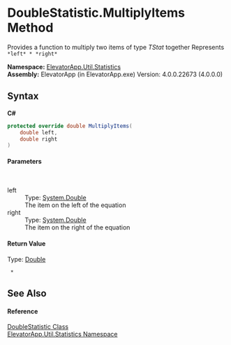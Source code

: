 # DoubleStatistic.MultiplyItems Method 
 

Provides a function to multiply two items of type *TStat* together 
Represents `*left* * *right*`


**Namespace:**&nbsp;<a href="N_ElevatorApp_Util_Statistics">ElevatorApp.Util.Statistics</a><br />**Assembly:**&nbsp;ElevatorApp (in ElevatorApp.exe) Version: 4.0.0.22673 (4.0.0.0)

## Syntax

**C#**<br />
``` C#
protected override double MultiplyItems(
	double left,
	double right
)
```


#### Parameters
&nbsp;<dl><dt>left</dt><dd>Type: <a href="http://msdn2.microsoft.com/en-us/library/643eft0t" target="_blank">System.Double</a><br />The item on the left of the equation</dd><dt>right</dt><dd>Type: <a href="http://msdn2.microsoft.com/en-us/library/643eft0t" target="_blank">System.Double</a><br />The item on the right of the equation</dd></dl>

#### Return Value
Type: <a href="http://msdn2.microsoft.com/en-us/library/643eft0t" target="_blank">Double</a><br />
```
 * 
```


## See Also


#### Reference
<a href="T_ElevatorApp_Util_Statistics_DoubleStatistic">DoubleStatistic Class</a><br /><a href="N_ElevatorApp_Util_Statistics">ElevatorApp.Util.Statistics Namespace</a><br />